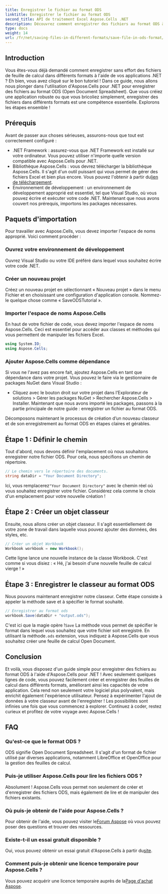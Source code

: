 ```yaml
---
title: Enregistrer le fichier au format ODS
linktitle: Enregistrer le fichier au format ODS
second_title: API de traitement Excel Aspose.Cells .NET
description: Découvrez comment enregistrer des fichiers au format ODS à l'aide d'Aspose.Cells pour .NET dans ce guide complet. Instructions étape par étape et plus encore.
type: docs
weight: 14
url: /fr/net/saving-files-in-different-formats/save-file-in-ods-format/
---
```

## Introduction
Vous êtes-vous déjà demandé comment enregistrer sans effort des fichiers de feuille de calcul dans différents formats à l'aide de vos applications .NET ? Eh bien, vous avez cliqué sur le bon tutoriel ! Dans ce guide, nous allons nous plonger dans l'utilisation d'Aspose.Cells pour .NET pour enregistrer des fichiers au format ODS (Open Document Spreadsheet). Que vous créiez une application robuste ou que vous bricoliez simplement, enregistrer des fichiers dans différents formats est une compétence essentielle. Explorons les étapes ensemble !
## Prérequis
Avant de passer aux choses sérieuses, assurons-nous que tout est correctement configuré :
- .NET Framework : assurez-vous que .NET Framework est installé sur votre ordinateur. Vous pouvez utiliser n'importe quelle version compatible avec Aspose.Cells pour .NET.
- Bibliothèque Aspose.Cells : vous devrez télécharger la bibliothèque Aspose.Cells. Il s'agit d'un outil puissant qui vous permet de gérer des fichiers Excel et bien plus encore. Vous pouvez l'obtenir à partir du[lien de téléchargement](https://releases.aspose.com/cells/net/).
- Environnement de développement : un environnement de développement approprié est essentiel, tel que Visual Studio, où vous pouvez écrire et exécuter votre code .NET.
Maintenant que nous avons couvert nos prérequis, importons les packages nécessaires.
## Paquets d'importation
Pour travailler avec Aspose.Cells, vous devez importer l'espace de noms approprié. Voici comment procéder :
### Ouvrez votre environnement de développement
Ouvrez Visual Studio ou votre IDE préféré dans lequel vous souhaitez écrire votre code .NET.
### Créer un nouveau projet
Créez un nouveau projet en sélectionnant « Nouveau projet » dans le menu Fichier et en choisissant une configuration d'application console. Nommez-le quelque chose comme « SaveODSTutorial ».
### Importer l'espace de noms Aspose.Cells
En haut de votre fichier de code, vous devez importer l'espace de noms Aspose.Cells. Ceci est essentiel pour accéder aux classes et méthodes qui vous permettent de manipuler les fichiers Excel.
```csharp
using System.IO;
using Aspose.Cells;
```
### Ajouter Aspose.Cells comme dépendance
Si vous ne l'avez pas encore fait, ajoutez Aspose.Cells en tant que dépendance dans votre projet. Vous pouvez le faire via le gestionnaire de packages NuGet dans Visual Studio :
- Cliquez avec le bouton droit sur votre projet dans l’Explorateur de solutions > Gérer les packages NuGet > Rechercher Aspose.Cells > Installer.
Maintenant que nous avons importé les packages, passons à la partie principale de notre guide : enregistrer un fichier au format ODS.

Décomposons maintenant le processus de création d’un nouveau classeur et de son enregistrement au format ODS en étapes claires et gérables.
## Étape 1 : Définir le chemin
Tout d'abord, nous devons définir l'emplacement où nous souhaitons enregistrer notre fichier ODS. Pour cela, nous spécifions un chemin de répertoire.
```csharp
// Le chemin vers le répertoire des documents.
string dataDir = "Your Document Directory";
```
 Ici, vous remplacerez`"Your Document Directory"` avec le chemin réel où vous souhaitez enregistrer votre fichier. Considérez cela comme le choix d'un emplacement pour votre nouvelle création !
## Étape 2 : Créer un objet classeur
Ensuite, nous allons créer un objet classeur. Il s'agit essentiellement de votre zone de travail dans laquelle vous pouvez ajouter des données, des styles, etc.
```csharp
// Créer un objet Workbook
Workbook workbook = new Workbook();
```
Cette ligne lance une nouvelle instance de la classe Workbook. C'est comme si vous disiez : « Hé, j'ai besoin d'une nouvelle feuille de calcul vierge ! » 
## Étape 3 : Enregistrer le classeur au format ODS
Nous pouvons maintenant enregistrer notre classeur. Cette étape consiste à appeler la méthode save et à spécifier le format souhaité.
```csharp
// Enregistrer au format ods
workbook.Save(dataDir + "output.ods");
```
 C'est ici que la magie opère !`Save` La méthode vous permet de spécifier le format dans lequel vous souhaitez que votre fichier soit enregistré. En utilisant la méthode`.ods` extension, vous indiquez à Aspose.Cells que vous souhaitez créer une feuille de calcul Open Document.

## Conclusion
Et voilà, vous disposez d'un guide simple pour enregistrer des fichiers au format ODS à l'aide d'Aspose.Cells pour .NET ! Avec seulement quelques lignes de code, vous pouvez facilement créer et enregistrer des feuilles de calcul dans différents formats, améliorant ainsi les capacités de votre application. Cela rend non seulement votre logiciel plus polyvalent, mais enrichit également l'expérience utilisateur.
Pensez à expérimenter l'ajout de données à votre classeur avant de l'enregistrer ! Les possibilités sont infinies une fois que vous commencez à explorer. Continuez à coder, restez curieux et profitez de votre voyage avec Aspose.Cells !
## FAQ
### Qu'est-ce que le format ODS ?  
ODS signifie Open Document Spreadsheet. Il s'agit d'un format de fichier utilisé par diverses applications, notamment LibreOffice et OpenOffice pour la gestion des feuilles de calcul.
### Puis-je utiliser Aspose.Cells pour lire les fichiers ODS ?  
Absolument ! Aspose.Cells vous permet non seulement de créer et d'enregistrer des fichiers ODS, mais également de lire et de manipuler des fichiers existants.
### Où puis-je obtenir de l'aide pour Aspose.Cells ?  
 Pour obtenir de l'aide, vous pouvez visiter le[Forum Aspose](https://forum.aspose.com/c/cells/9) où vous pouvez poser des questions et trouver des ressources.
### Existe-t-il un essai gratuit disponible ?  
 Oui, vous pouvez obtenir un essai gratuit d'Aspose.Cells à partir du[site](https://releases.aspose.com/).
### Comment puis-je obtenir une licence temporaire pour Aspose.Cells ?  
 Vous pouvez acquérir une licence temporaire auprès de la[Page d'achat Aspose](https://purchase.aspose.com/temporary-license/).
